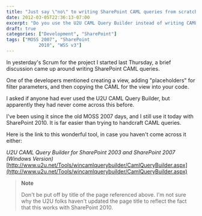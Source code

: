 ```yaml
---
title: "Just say \"no\" to writing SharePoint CAML queries from scratch"
date: 2012-03-05T22:36:13-07:00
excerpt: "Do you use the U2U CAML Query Builder instead of writing CAML queries from scratch? If not, then you must really know your SharePoint (or perhaps you just enjoy making things harder than they need to be)."
draft: true
categories: ["Development", "SharePoint"]
tags: ["MOSS 2007", "SharePoint 
			2010", "WSS v3"]
---
```


In yesterday's Scrum for the project I started last Thursday, a brief discussion
came up around writing SharePoint CAML queries.

One of the developers mentioned creating a view, adding "placeholders" for
filter parameters, and then copying the CAML for the view into your code.

I asked if anyone had ever used the U2U CAML Query Builder, but apparently
they had never come across this before.

I've been using it since the old MOSS 2007 days, and I still use it today
with SharePoint 2010. It is far easier than trying to handcraft CAML queries.

Here is the link to this wonderful tool, in case you haven't come across
it either:

<cite>U2U CAML Query Builder for SharePoint 2003 and SharePoint 2007 (Windows
Version)</cite>
[http://www.u2u.net/Tools/wincamlquerybuilder/CamlQueryBuilder.aspx](http://www.u2u.net/Tools/wincamlquerybuilder/CamlQueryBuilder.aspx)

> **Note**
>
> Don't be put off by title of the page referenced above. I'm not sure why the U2U folks haven't updated the page title to reflect the fact that this works with SharePoint 2010.

